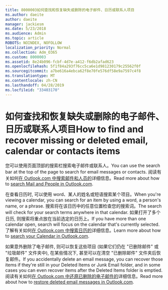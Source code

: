 ```yaml
---
title: 8000003如何查找和恢复缺失或删除的电子邮件、日历或联系人项目
ms.author: daeite
author: daeite
manager: jackiesm
ms.date: 5/23/2018
ms.audience: Admin
ms.topic: article
ROBOTS: NOINDEX, NOFOLLOW
localization_priority: Normal
ms.collection: Adm_O365
ms.custom: 8000003
ms.assetid: 8e24b096-fcbf-4d7e-a412-f6db2afad623
ms.openlocfilehash: 5f1f84a293f76cc5ca6e1d981230179c25562f0f
ms.sourcegitcommit: a7be616a4ebca62f8e70fe576df58e9a7597c4f8
ms.translationtype: MT
ms.contentlocale: zh-CN
ms.lasthandoff: 04/28/2019
ms.locfileid: "33403170"
---
```

# <a name="how-to-find-and-recover-missing-or-deleted-email-calendar-or-contacts-items"></a><span data-ttu-id="0a0e0-102">如何查找和恢复缺失或删除的电子邮件、日历或联系人项目</span><span class="sxs-lookup"><span data-stu-id="0a0e0-102">How to find and recover missing or deleted email, calendar or contacts items</span></span>

<span data-ttu-id="0a0e0-103">您可以使用页面顶部的搜索栏搜索电子邮件或联系人。</span><span class="sxs-lookup"><span data-stu-id="0a0e0-103">You can use the search bar at the top of the page to search for email messages or contacts.</span></span> <span data-ttu-id="0a0e0-104">阅读有关如何[在 Outlook.com 中搜索邮件和人员的](https://support.office.com/article/88108edf-028e-4306-b87e-7400bbb40aa7)详细信息。</span><span class="sxs-lookup"><span data-stu-id="0a0e0-104">Read more about how to [search Mail and People in Outlook.com](https://support.office.com/article/88108edf-028e-4306-b87e-7400bbb40aa7).</span></span>
  
<span data-ttu-id="0a0e0-105">在查看日历时, 可以使用 word、某人的姓名或短语搜索某个项目。</span><span class="sxs-lookup"><span data-stu-id="0a0e0-105">When you're viewing a calendar, you can search for an item by using a word, a person's name, or a phrase.</span></span> <span data-ttu-id="0a0e0-106">搜索将在该日历中的任意位置检查您的搜索词。</span><span class="sxs-lookup"><span data-stu-id="0a0e0-106">The search will check for your search terms anywhere in that calendar.</span></span> <span data-ttu-id="0a0e0-107">如果打开了多个日历, 则搜索将重点放在当前选定的日历上。</span><span class="sxs-lookup"><span data-stu-id="0a0e0-107">If you have more than one calendar open, search will focus on the calendar that's currently selected.</span></span> <span data-ttu-id="0a0e0-108">了解有关如何[在 Outlook.com 中搜索日历的](https://support.office.com/article/5bc05289-c84c-4849-95a8-7eac05ed478a)详细信息。</span><span class="sxs-lookup"><span data-stu-id="0a0e0-108">Learn more about how to [search your Calendar in Outlook.com](https://support.office.com/article/5bc05289-c84c-4849-95a8-7eac05ed478a).</span></span>
  
<span data-ttu-id="0a0e0-109">如果意外删除了电子邮件, 则可以恢复这些项目 (如果它们仍在 "已删除邮件" 或 "垃圾邮件" 文件夹中), 在某些情况下, 甚至可以在清空 "已删除邮件" 文件夹后恢复邮件。</span><span class="sxs-lookup"><span data-stu-id="0a0e0-109">If you accidentally delete an email message, you can recover those items if they're still in your Deleted Items or Junk Email folder, and in some cases you can even recover items after the Deleted Items folder is emptied.</span></span> <span data-ttu-id="0a0e0-110">阅读有关如何[在 Outlook.com 中还原已删除的电子邮件的](https://support.office.com/article/cf06ab1b-ae0b-418c-a4d9-4e895f83ed50)详细信息。</span><span class="sxs-lookup"><span data-stu-id="0a0e0-110">Read more about how to [restore deleted email messages in Outlook.com](https://support.office.com/article/cf06ab1b-ae0b-418c-a4d9-4e895f83ed50).</span></span>